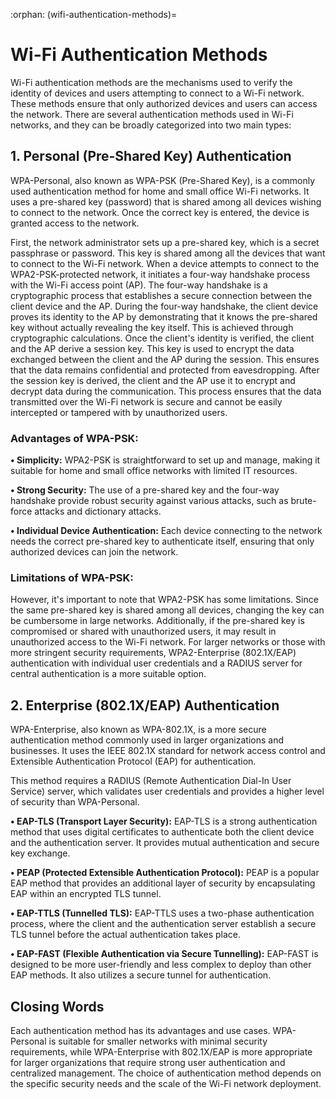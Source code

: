 :orphan:
(wifi-authentication-methods)=

# Wi-Fi Authentication Methods

Wi-Fi authentication methods are the mechanisms used to verify the identity of devices and users attempting to connect to a Wi-Fi network. These methods ensure that only authorized devices and users can access the network. There are several authentication methods used in Wi-Fi networks, and they can be broadly categorized into two main types:

## 1. Personal (Pre-Shared Key) Authentication

WPA-Personal, also known as WPA-PSK (Pre-Shared Key), is a commonly used authentication method for home and small office Wi-Fi networks. It uses a pre-shared key (password) that is shared among all devices wishing to connect to the network. Once the correct key is entered, the device is granted access to the network.

First, the network administrator sets up a pre-shared key, which is a secret passphrase or password. This key is shared among all the devices that want to connect to the Wi-Fi network. When a device attempts to connect to the WPA2-PSK-protected network, it initiates a four-way handshake process with the Wi-Fi access point (AP). The four-way handshake is a cryptographic process that establishes a secure connection between the client device and the AP. During the four-way handshake, the client device proves its identity to the AP by demonstrating that it knows the pre-shared key without actually revealing the key itself. This is achieved through cryptographic calculations. Once the client's identity is verified, the client and the AP derive a session key. This key is used to encrypt the data exchanged between the client and the AP during the session. This ensures that the data remains confidential and protected from eavesdropping. After the session key is derived, the client and the AP use it to encrypt and decrypt data during the communication. This process ensures that the data transmitted over the Wi-Fi network is secure and cannot be easily intercepted or tampered with by unauthorized users.

### Advantages of WPA-PSK:

**•	Simplicity:** WPA2-PSK is straightforward to set up and manage, making it suitable for home and small office networks with limited IT resources.

**•	Strong Security:** The use of a pre-shared key and the four-way handshake provide robust security against various attacks, such as brute-force attacks and dictionary attacks.

**•	Individual Device Authentication:** Each device connecting to the network needs the correct pre-shared key to authenticate itself, ensuring that only authorized devices can join the network.

### Limitations of WPA-PSK:

However, it's important to note that WPA2-PSK has some limitations. Since the same pre-shared key is shared among all devices, changing the key can be cumbersome in large networks. Additionally, if the pre-shared key is compromised or shared with unauthorized users, it may result in unauthorized access to the Wi-Fi network. For larger networks or those with more stringent security requirements, WPA2-Enterprise (802.1X/EAP) authentication with individual user credentials and a RADIUS server for central authentication is a more suitable option.

## 2. Enterprise (802.1X/EAP) Authentication

WPA-Enterprise, also known as WPA-802.1X, is a more secure authentication method commonly used in larger organizations and businesses. It uses the IEEE 802.1X standard for network access control and Extensible Authentication Protocol (EAP) for authentication. 

This method requires a RADIUS (Remote Authentication Dial-In User Service) server, which validates user credentials and provides a higher level of security than WPA-Personal.

**•	EAP-TLS (Transport Layer Security):** EAP-TLS is a strong authentication method that uses digital certificates to authenticate both the client device and the authentication server. It provides mutual authentication and secure key exchange.

**•	PEAP (Protected Extensible Authentication Protocol):** PEAP is a popular EAP method that provides an additional layer of security by encapsulating EAP within an encrypted TLS tunnel.

**•	EAP-TTLS (Tunnelled TLS):** EAP-TTLS uses a two-phase authentication process, where the client and the authentication server establish a secure TLS tunnel before the actual authentication takes place.

**•	EAP-FAST (Flexible Authentication via Secure Tunnelling):** EAP-FAST is designed to be more user-friendly and less complex to deploy than other EAP methods. It also utilizes a secure tunnel for authentication.

## Closing Words

Each authentication method has its advantages and use cases. WPA-Personal is suitable for smaller networks with minimal security requirements, while WPA-Enterprise with 802.1X/EAP is more appropriate for larger organizations that require strong user authentication and centralized management. The choice of authentication method depends on the specific security needs and the scale of the Wi-Fi network deployment.